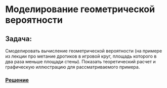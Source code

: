 # Моделирование геометрической вероятности

## Задача:
Смоделировать вычисление геометрической вероятности (на примере из лекции про метание дротиков в игровой круг, площадь которого в два раза меньше площади стены). Показать теоретический расчет и графическую иллюстрацию для рассматриваемого примера.


### [Решение](geom.ipynb)

